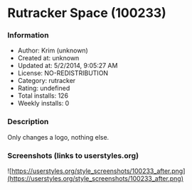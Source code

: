 # Rutracker Space (100233)

### Information
- Author: Krim (unknown)
- Created at: unknown
- Updated at: 5/2/2014, 9:05:27 AM
- License: NO-REDISTRIBUTION
- Category: rutracker
- Rating: undefined
- Total installs: 126
- Weekly installs: 0


### Description
Only changes a logo, nothing else.


### Screenshots (links to userstyles.org)
![https://userstyles.org/style_screenshots/100233_after.png](https://userstyles.org/style_screenshots/100233_after.png)


